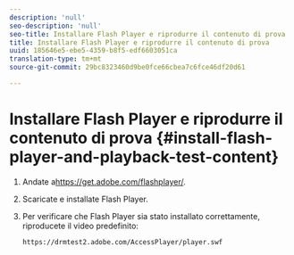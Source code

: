 ```yaml
---
description: 'null'
seo-description: 'null'
seo-title: Installare Flash Player e riprodurre il contenuto di prova
title: Installare Flash Player e riprodurre il contenuto di prova
uuid: 185646e5-ebe5-4359-b8f5-edf6603051ca
translation-type: tm+mt
source-git-commit: 29bc8323460d9be0fce66cbea7c6fce46df20d61

---
```



# Installare Flash Player e riprodurre il contenuto di prova {#install-flash-player-and-playback-test-content}

1. Andate a<span></span>https://get.adobe.com/flashplayer/.
1. Scaricate e installate Flash Player.
1. Per verificare che Flash Player sia stato installato correttamente, riproducete il video predefinito:

   `https://drmtest2.adobe.com/AccessPlayer/player.swf`
